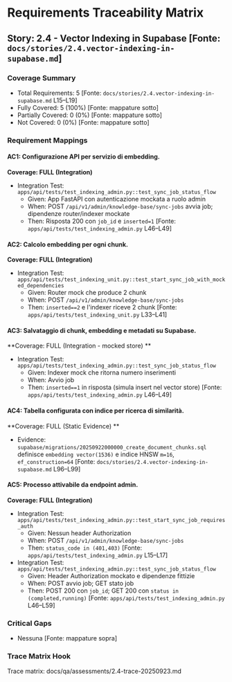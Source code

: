 # Requirements Traceability Matrix

## Story: 2.4 - Vector Indexing in Supabase [Fonte: `docs/stories/2.4.vector-indexing-in-supabase.md`]

### Coverage Summary

- Total Requirements: 5 [Fonte: `docs/stories/2.4.vector-indexing-in-supabase.md` L15–L19]
- Fully Covered: 5 (100%) [Fonte: mappature sotto]
- Partially Covered: 0 (0%) [Fonte: mappature sotto]
- Not Covered: 0 (0%) [Fonte: mappature sotto]

### Requirement Mappings

#### AC1: Configurazione API per servizio di embedding.

**Coverage: FULL (Integration)**

- Integration Test: `apps/api/tests/test_indexing_admin.py::test_sync_job_status_flow`
  - Given: App FastAPI con autenticazione mockata a ruolo admin
  - When: POST `/api/v1/admin/knowledge-base/sync-jobs` avvia job; dipendenze router/indexer mockate
  - Then: Risposta 200 con `job_id` e `inserted=1` [Fonte: `apps/api/tests/test_indexing_admin.py` L46–L49]

#### AC2: Calcolo embedding per ogni chunk.

**Coverage: FULL (Integration)**

- Integration Test: `apps/api/tests/test_indexing_unit.py::test_start_sync_job_with_mocked_dependencies`
  - Given: Router mock che produce 2 chunk
  - When: POST `/api/v1/admin/knowledge-base/sync-jobs`
  - Then: `inserted==2` e l'indexer riceve 2 chunk [Fonte: `apps/api/tests/test_indexing_unit.py` L33–L41]

#### AC3: Salvataggio di chunk, embedding e metadati su Supabase.

**Coverage: FULL (Integration - mocked store)
**
- Integration Test: `apps/api/tests/test_indexing_admin.py::test_sync_job_status_flow`
  - Given: Indexer mock che ritorna numero inserimenti
  - When: Avvio job
  - Then: `inserted==1` in risposta (simula insert nel vector store) [Fonte: `apps/api/tests/test_indexing_admin.py` L46–L49]

#### AC4: Tabella configurata con indice per ricerca di similarità.

**Coverage: FULL (Static Evidence)
**
- Evidence: `supabase/migrations/20250922000000_create_document_chunks.sql` definisce `embedding vector(1536)` e indice HNSW `m=16`, `ef_construction=64` [Fonte: `docs/stories/2.4.vector-indexing-in-supabase.md` L96–L99]

#### AC5: Processo attivabile da endpoint admin.

**Coverage: FULL (Integration)**

- Integration Test: `apps/api/tests/test_indexing_admin.py::test_start_sync_job_requires_auth`
  - Given: Nessun header Authorization
  - When: POST `/api/v1/admin/knowledge-base/sync-jobs`
  - Then: `status_code in (401,403)` [Fonte: `apps/api/tests/test_indexing_admin.py` L15–L17]
- Integration Test: `apps/api/tests/test_indexing_admin.py::test_sync_job_status_flow`
  - Given: Header Authorization mockato e dipendenze fittizie
  - When: POST avvio job; GET stato job
  - Then: POST 200 con `job_id`; GET 200 con `status in (completed,running)` [Fonte: `apps/api/tests/test_indexing_admin.py` L46–L59]

### Critical Gaps

- Nessuna [Fonte: mappature sopra]

### Trace Matrix Hook

Trace matrix: docs/qa/assessments/2.4-trace-20250923.md
